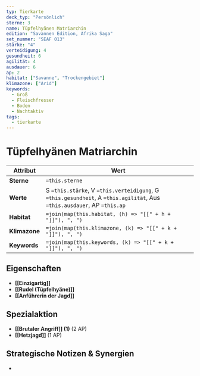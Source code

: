 ```yaml
---
typ: Tierkarte
deck_typ: "Persönlich"
sterne: 3
name: Tüpfelhyänen Matriarchin
edition: "Savannen Edition, Afrika Saga"
set_nummer: "SEAF 013"
stärke: "4"
verteidigung: 4
gesundheit: 6
agilität: 4
ausdauer: 6
ap: 2
habitat: ["Savanne", "Trockengebiet"]
klimazone: ["Arid"]
keywords:
  - Groß
  - Fleischfresser
  - Boden
  - Nachtaktiv
tags:
  - tierkarte
---
```


# Tüpfelhyänen Matriarchin

| Attribut | Wert |
|---|---|
| **Sterne** | `=this.sterne` |
| **Werte** | S `=this.stärke`, V `=this.verteidigung`, G `=this.gesundheit`, A `=this.agilität`, Aus `=this.ausdauer`, AP `=this.ap` |
| **Habitat** | `=join(map(this.habitat, (h) => "[[" + h + "]]"), ", ")` |
| **Klimazone**| `=join(map(this.klimazone, (k) => "[[" + k + "]]"), ", ")` |
| **Keywords** | `=join(map(this.keywords, (k) => "[[" + k + "]]"), ", ")` |

## Eigenschaften

- **[[Einzigartig]]**
- **[[Rudel (Tüpfelhyäne)]]**
- **[[Anführerin der Jagd]]**

## Spezialaktion

- **[[Brutaler Angriff]] (1)** (2 AP)
- **[[Hetzjagd]]** (1 AP)

## Strategische Notizen & Synergien

-
